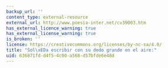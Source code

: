 ```yaml
---
backup_url: ''
content_type: external-resource
external_url: http://www.poesia-inter.net/cv39003.htm
has_external_licence_warning: true
has_external_license_warning: true
is_broken: ''
license: https://creativecommons.org/licenses/by-nc-sa/4.0/
title: "Sol\xEDa escribir con su dedo grande en el aire:"
uid: 636871fd-d4f5-4c00-a568-d57bfde6e48d
---
```

